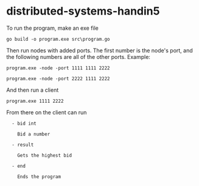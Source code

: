 # distributed-systems-handin5

To run the program, make an exe file

```go build -o program.exe src\program.go```

Then run nodes with added ports. The first number is the node's port, and the following numbers are all of the other ports. Example:

```program.exe -node -port 1111 1111 2222```

```program.exe -node -port 2222 1111 2222```


And then run a client

```program.exe 1111 2222```

From there on the client can run 
```
  - bid int

    Bid a number

  - result

    Gets the highest bid

  - end

    Ends the program

```
